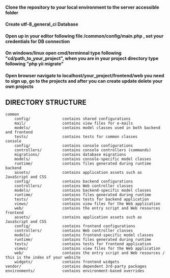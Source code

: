 #### Clone the repository to your local environment to the server accessible folder
#### Create utf-8_general_ci Database
#### Open up in your editor following file /common/config/main.php , set your credentials for DB connection 
#### On windows/linux open cmd/terminnal type following "cd/path_to_your_project", when you are in your project directory type following "php yii migrate"
#### Open browser navigate to localhost/your_project/frontend/web you need to sign up, go to the projects and after you can create update delete your own projects


DIRECTORY STRUCTURE
-------------------

```
common
    config/              contains shared configurations
    mail/                contains view files for e-mails
    models/              contains model classes used in both backend and frontend
    tests/               contains tests for common classes    
console
    config/              contains console configurations
    controllers/         contains console controllers (commands)
    migrations/          contains database migrations
    models/              contains console-specific model classes
    runtime/             contains files generated during runtime
backend
    assets/              contains application assets such as JavaScript and CSS
    config/              contains backend configurations
    controllers/         contains Web controller classes
    models/              contains backend-specific model classes
    runtime/             contains files generated during runtime
    tests/               contains tests for backend application    
    views/               contains view files for the Web application
    web/                 contains the entry script and Web resources
frontend
    assets/              contains application assets such as JavaScript and CSS
    config/              contains frontend configurations
    controllers/         contains Web controller classes
    models/              contains frontend-specific model classes
    runtime/             contains files generated during runtime
    tests/               contains tests for frontend application
    views/               contains view files for the Web application
    web/                 contains the entry script and Web resources / this is the index of your website
    widgets/             contains frontend widgets
vendor/                  contains dependent 3rd-party packages
environments/            contains environment-based overrides
```
